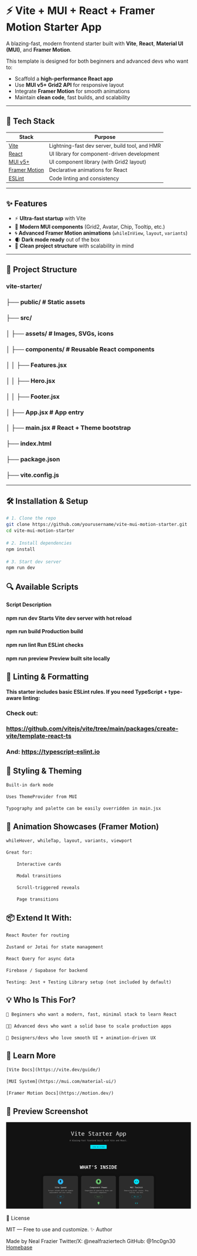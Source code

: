 # ⚡ Vite + MUI + React + Framer Motion Starter App

A blazing-fast, modern frontend starter built with **Vite**, **React**, **Material UI (MUI)**, and **Framer Motion**.

This template is designed for both beginners and advanced devs who want to:

- Scaffold a **high-performance React app**
- Use **MUI v5+ Grid2 API** for responsive layout
- Integrate **Framer Motion** for smooth animations
- Maintain **clean code**, fast builds, and scalability

---

## 🚀 Tech Stack

| Stack            | Purpose                                       |
|------------------|-----------------------------------------------|
| [Vite](https://vitejs.dev)        | Lightning-fast dev server, build tool, and HMR |
| [React](https://reactjs.org)      | UI library for component-driven development     |
| [MUI v5+](https://mui.com/)       | UI component library (with Grid2 layout)        |
| [Framer Motion](https://www.framer.com/motion/) | Declarative animations for React       |
| [ESLint](https://eslint.org/)     | Code linting and consistency                   |

---

## ✨ Features

- ⚡ **Ultra-fast startup** with Vite
- 💎 **Modern MUI components** (Grid2, Avatar, Chip, Tooltip, etc.)
- 🌀 **Advanced Framer Motion animations** (`whileInView`, `layout`, `variants`)
- 🌒 **Dark mode ready** out of the box
- 💼 **Clean project structure** with scalability in mind

---

## 📁 Project Structure

### vite-starter/
### ├── public/ # Static assets
### ├── src/
### │ ├── assets/ # Images, SVGs, icons
### │ ├── components/ # Reusable React components
### │ │ ├── Features.jsx
### │ │ ├── Hero.jsx
### │ │ ├── Footer.jsx
### │ ├── App.jsx # App entry
### │ ├── main.jsx # React + Theme bootstrap
### ├── index.html
### ├── package.json
### ├── vite.config.js


---

## 🛠️ Installation & Setup

```bash
# 1. Clone the repo
git clone https://github.com/yourusername/vite-mui-motion-starter.git
cd vite-mui-motion-starter

# 2. Install dependencies
npm install

# 3. Start dev server
npm run dev
```

## 🔍 Available Scripts
#### Script	Description
#### npm run dev	Starts Vite dev server with hot reload
#### npm run build	Production build
#### npm run lint	Run ESLint checks
#### npm run preview	Preview built site locally
## 🧰 Linting & Formatting

#### This starter includes basic ESLint rules. If you need TypeScript + type-aware linting:

### Check out:
###    https://github.com/vitejs/vite/tree/main/packages/create-vite/template-react-ts
###    And: https://typescript-eslint.io

## 🎨 Styling & Theming

    Built-in dark mode

    Uses ThemeProvider from MUI

    Typography and palette can be easily overridden in main.jsx

## 🧪 Animation Showcases (Framer Motion)

    whileHover, whileTap, layout, variants, viewport

    Great for:

        Interactive cards

        Modal transitions

        Scroll-triggered reveals

        Page transitions

## 📦 Extend It With:

    React Router for routing

    Zustand or Jotai for state management

    React Query for async data

    Firebase / Supabase for backend

    Testing: Jest + Testing Library setup (not included by default)

## 💡 Who Is This For?

    🔰 Beginners who want a modern, fast, minimal stack to learn React

    🧑‍💻 Advanced devs who want a solid base to scale production apps

    🎨 Designers/devs who love smooth UI + animation-driven UX

## 🧠 Learn More

    [Vite Docs](https://vite.dev/guide/)

    [MUI System](https://mui.com/material-ui/)

    [Framer Motion Docs](https://motion.dev/)

## 📸 Preview Screenshot

![App Screenshot](/public/Vite-Starter-App-Github-Screenshot-README.png "Click to enlarge")

📄 License

MIT — Free to use and customize.
✨ Author

Made by Neal Frazier
Twitter/X: @nealfraziertech
GitHub: @1nc0gn30
[Homebase](https://www.nealfrazier.tech)